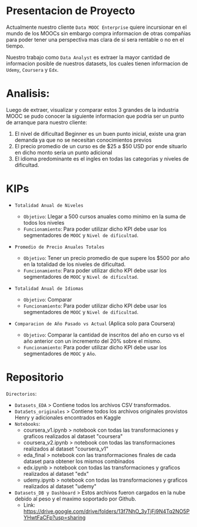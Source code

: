 # Presentacion de Proyecto
Actualmente nuestro cliente `Data MOOC Enterprise` quiere incursionar en el mundo de los MOOCs sin embargo compra informacion de otras compañias para poder tener una perspectiva mas clara de si sera rentable o no en el tiempo.

Nuestro trabajo como `Data Analyst` es extraer la mayor cantidad de informacion posible de nuestros datasets, los cuales tienen informacion de `Udemy`, `Coursera` y `Edx`.

# Analisis:

Luego de extraer, visualizar y comparar estos 3 grandes de la industria MOOC se pudo conocer la siguiente informacion que podria ser un punto de arranque para nuestro cliente:
1) El nivel de dificultad Beginner es un buen punto inicial, existe una gran demanda ya que no se necesitan conocimientos previos
2) El precio promedio de un curso es de $25 a $50 USD por ende situarlo en dicho monto seria un punto adicional
3) El idioma predominante es el ingles en todas las categorias y niveles de dificultad.

# KIPs
* `Totalidad Anual de Niveles`
   * `Objetivo`: Llegar a 500 cursos anuales como minimo en la suma de todos los niveles
   * `Funcionamiento`: Para poder utilizar dicho KPI debe usar los segmentadores de `MOOC` y `Nivel de dificultad`.
     
* `Promedio de Precio Anuales Totales`
   * `Objetivo`: Tener un precio promedio de que supere los $500 por año en la totalidad de los niveles de dificultad.
   * `Funcionamiento`: Para poder utilizar dicho KPI debe usar los segmentadores de `MOOC` y `Nivel de dificultad`.
     
* `Totalidad Anual de Idiomas`
   * `Objetivo`: Comparar 
   * `Funcionamiento`: Para poder utilizar dicho KPI debe usar los segmentadores de `MOOC` y `Nivel de dificultad`.

* `Comparacion de Año Pasado vs Actual` (Aplica solo para Coursera)
   * `Objetivo`: Comparar la cantidad de inscritos del año en curso vs el año anterior con un incremento del 20% sobre el mismo.
   * `Funcionamiento`: Para poder utilizar dicho KPI debe usar los segmentadores de `MOOC` y `Año`.
 
# Repositorio
`Directorios`:
  * `Datasets_EDA` > Contiene todos los archivos CSV transformados.
  * `DataSets_originales` > Contiene todos los archivos originales provistos Henry y adicionales encontrados en Kaggle
  * `Notebooks`:
      * coursera_v1.ipynb > notebook con todas las transformaciones y graficos realizados al dataset "coursera"
      * coursera_v2.ipynb >  notebook con todas las transformaciones realizados al dataset "coursera_v1"
      * eda_final > notebook con las transformaciones finales de cada dataset para obtener los mismos combinados
      * edx.ipynb > notebook con todas las transformaciones y graficos realizados al dataset "edx"
      * udemy.ipynb > notebook con todas las transformaciones y graficos realizados al dataset "udemy"
  * `Datasets_DB y Dashboard` > Estos archivos fueron cargados en la nube debido al peso y el maximo soportado por Github.
      * Link: https://drive.google.com/drive/folders/13f7NhO_3yTjFj9N4Tq2NO5PYHwtFaCFp?usp=sharing
    
